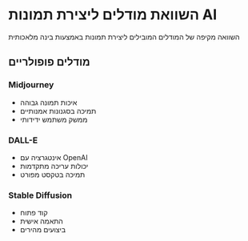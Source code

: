 # השוואת מודלים ליצירת תמונות AI

השוואה מקיפה של המודלים המובילים ליצירת תמונות באמצעות בינה מלאכותית

## מודלים פופולריים

### Midjourney
- איכות תמונה גבוהה
- תמיכה בסגנונות אמנותיים
- ממשק משתמש ידידותי

### DALL-E
- אינטגרציה עם OpenAI
- יכולות עריכה מתקדמות
- תמיכה בטקסט מפורט

### Stable Diffusion
- קוד פתוח
- התאמה אישית
- ביצועים מהירים
